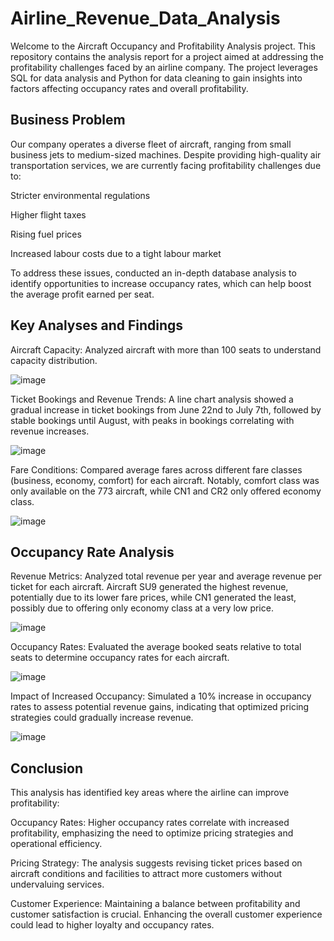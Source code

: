 # Airline_Revenue_Data_Analysis
Welcome to the Aircraft Occupancy and Profitability Analysis project. This repository contains the analysis report for a project aimed at addressing the profitability challenges faced by an airline company. The project leverages SQL for data analysis and Python for data cleaning to gain insights into factors affecting occupancy rates and overall profitability.

## Business Problem
Our company operates a diverse fleet of aircraft, ranging from small business jets to medium-sized machines. Despite providing high-quality air transportation services, we are currently facing profitability challenges due to:

Stricter environmental regulations

Higher flight taxes

Rising fuel prices

Increased labour costs due to a tight labour market

To address these issues, conducted an in-depth database analysis to identify opportunities to increase occupancy rates, which can help boost the average profit earned per seat.

## Key Analyses and Findings
Aircraft Capacity: Analyzed aircraft with more than 100 seats to understand capacity distribution.

![image](https://github.com/user-attachments/assets/6723a5ac-6f98-41ee-b8e5-5d765678ab1d)

Ticket Bookings and Revenue Trends: A line chart analysis showed a gradual increase in ticket bookings from June 22nd to July 7th, followed by stable bookings until August, with peaks in bookings correlating with revenue increases.

![image](https://github.com/user-attachments/assets/5e58cbde-404b-4e2e-a3f5-0b6453fdae97)

Fare Conditions: Compared average fares across different fare classes (business, economy, comfort) for each aircraft. Notably, comfort class was only available on the 773 aircraft, while CN1 and CR2 only offered economy class.

![image](https://github.com/user-attachments/assets/d019a60f-2626-49a0-984d-1c6a8b247282)

## Occupancy Rate Analysis
Revenue Metrics: Analyzed total revenue per year and average revenue per ticket for each aircraft. Aircraft SU9 generated the highest revenue, potentially due to its lower fare prices, while CN1 generated the least, possibly due to offering only economy class at a very low price.

![image](https://github.com/user-attachments/assets/63267143-7aac-409b-bd8f-b1b74491efc8)

Occupancy Rates: Evaluated the average booked seats relative to total seats to determine occupancy rates for each aircraft.

![image](https://github.com/user-attachments/assets/15adaff5-95ab-4e65-9092-44ed3ff1f7f2)

Impact of Increased Occupancy: Simulated a 10% increase in occupancy rates to assess potential revenue gains, indicating that optimized pricing strategies could gradually increase revenue.

![image](https://github.com/user-attachments/assets/1c5c2d64-cf47-43cc-81c8-36e01f4fa5af)

## Conclusion
This analysis has identified key areas where the airline can improve profitability:

Occupancy Rates: Higher occupancy rates correlate with increased profitability, emphasizing the need to optimize pricing strategies and operational efficiency.

Pricing Strategy: The analysis suggests revising ticket prices based on aircraft conditions and facilities to attract more customers without undervaluing services.

Customer Experience: Maintaining a balance between profitability and customer satisfaction is crucial. Enhancing the overall customer experience could lead to higher loyalty and occupancy rates.



